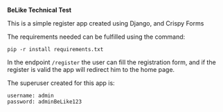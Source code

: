 **BeLike Technical Test**


This is a simple register app created using Django, and Crispy Forms

The requirements needed can be fulfilled using the command:

`pip -r install requirements.txt`

In the endpoint `/register` the user can fill the registration form, and if the
register is valid the app will redirect him to the home page.



The superuser created for this app is:

    username: admin
    password: adminBeLike123